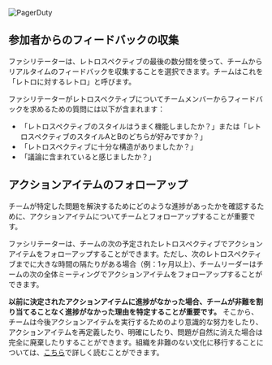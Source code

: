 ![PagerDuty](/assets/images/headers/Retros-After.png)

## 参加者からのフィードバックの収集
ファシリテーターは、レトロスペクティブの最後の数分間を使って、チームからリアルタイムのフィードバックを収集することを選択できます。チームはこれを「レトロに対するレトロ」と呼びます。

ファシリテーターがレトロスペクティブについてチームメンバーからフィードバックを求めるための質問には以下が含まれます：

- 「レトロスペクティブのスタイルはうまく機能しましたか？」または「レトロスペクティブのスタイルAとBのどちらが好みですか？」
- 「レトロスペクティブに十分な構造がありましたか？」
- 「議論に含まれていると感じましたか？」

## アクションアイテムのフォローアップ
チームが特定した問題を解決するためにどのような進捗があったかを確認するために、アクションアイテムについてチームとフォローアップすることが重要です。

ファシリテーターは、チームの次の予定されたレトロスペクティブでアクションアイテムをフォローアップすることができます。ただし、次のレトロスペクティブまでに大きな時間の隔たりがある場合（例：1ヶ月以上）、チームリーダーはチームの次の全体ミーティングでアクションアイテムをフォローアップすることができます。

**以前に決定されたアクションアイテムに進捗がなかった場合、チームが非難を割り当てることなく進捗がなかった理由を特定することが重要です。** そこから、チームは今後アクションアイテムを実行するためのより意識的な努力をしたり、アクションアイテムを再定義したり、明確にしたり、問題が自然に消えた場合は完全に廃棄したりすることができます。組織を非難のない文化に移行することについては、[こちら](https://postmortems.pagerduty.com/culture/blameless/#how-to-avoid-blame)で詳しく読むことができます。
